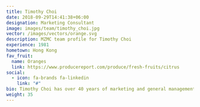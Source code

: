 ```yaml
---
title: Timothy Choi
date: 2018-09-29T14:41:38+06:00
designation: Marketing Consultant
image: images/team/timothy_choi.jpg
vector: /images/vectors/orange.svg
description: MZMC team profile for Timothy Choi
experience: 1981
hometown: Hong Kong
fav_fruit:
  name: Oranges
  link: https://www.producereport.com/produce/fresh-fruits/citrus
social:
  - icon: fa-brands fa-linkedin
    link: "#"
bio: Timothy Choi has over 40 years of marketing and general management experience in Greater China and Southeast Asia. Since 2013, he has worked with MZMC on strategic planning and project oversight for key clients. Previously, Tim worked for major regional and multinational companies, including Hutchison Whampoa, Gillette, Kraft, and Nestlé. He holds a BA and BCom from the University of Windsor, an MBA from McMaster University, an MSc from the University of Strathclyde, and an MSS from Hong Kong Shue Yan University. Tim is also an accredited mediator in Hong Kong and provides consulting services to nonprofit organizations.
weight: 35
---
```

